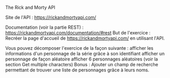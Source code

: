 The Rick and Morty API

Site de l'API :
https://rickandmortyapi.com/

Documentation (voir la partie REST) :
https://rickandmortyapi.com/documentation/#rest
But de l'exercice :
Recréer la page d'accueil de https://rickandmortyapi.com/ en utilisant l'API.


Vous pouvez décomposer l'exercice de la façon suivante :
afficher les informations d'un personnage de la série grâce à son identifiant
afficher un personnage de façon aléatoire
afficher 6 personnages aléatoires (voir la section Get multiple characters)
Bonus :
Ajouter un champ de recherche permettant de trouver une liste de personnages grâce à leurs noms.
